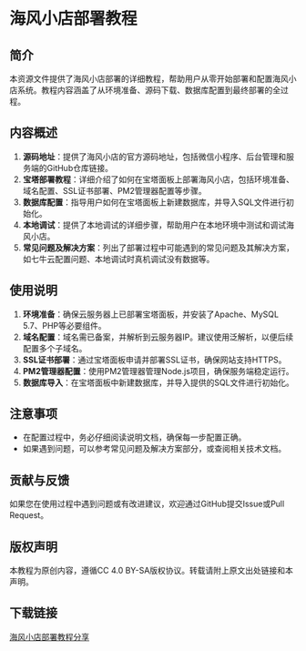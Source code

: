 # 海风小店部署教程

## 简介
本资源文件提供了海风小店部署的详细教程，帮助用户从零开始部署和配置海风小店系统。教程内容涵盖了从环境准备、源码下载、数据库配置到最终部署的全过程。

## 内容概述
1. **源码地址**：提供了海风小店的官方源码地址，包括微信小程序、后台管理和服务端的GitHub仓库链接。
2. **宝塔部署教程**：详细介绍了如何在宝塔面板上部署海风小店，包括环境准备、域名配置、SSL证书部署、PM2管理器配置等步骤。
3. **数据库配置**：指导用户如何在宝塔面板上新建数据库，并导入SQL文件进行初始化。
4. **本地调试**：提供了本地调试的详细步骤，帮助用户在本地环境中测试和调试海风小店。
5. **常见问题及解决方案**：列出了部署过程中可能遇到的常见问题及其解决方案，如七牛云配置问题、本地调试时真机调试没有数据等。

## 使用说明
1. **环境准备**：确保云服务器上已部署宝塔面板，并安装了Apache、MySQL 5.7、PHP等必要组件。
2. **域名配置**：域名需已备案，并解析到云服务器IP。建议使用泛解析，以便后续配置多个子域名。
3. **SSL证书部署**：通过宝塔面板申请并部署SSL证书，确保网站支持HTTPS。
4. **PM2管理器配置**：使用PM2管理器管理Node.js项目，确保服务端稳定运行。
5. **数据库导入**：在宝塔面板中新建数据库，并导入提供的SQL文件进行初始化。

## 注意事项
- 在配置过程中，务必仔细阅读说明文档，确保每一步配置正确。
- 如果遇到问题，可以参考常见问题及解决方案部分，或查阅相关技术文档。

## 贡献与反馈
如果您在使用过程中遇到问题或有改进建议，欢迎通过GitHub提交Issue或Pull Request。

## 版权声明
本教程为原创内容，遵循CC 4.0 BY-SA版权协议。转载请附上原文出处链接和本声明。

## 下载链接

[海风小店部署教程分享](https://pan.quark.cn/s/337b3bbc39ab)